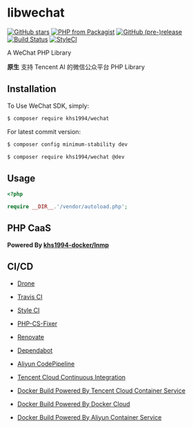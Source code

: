 # libwechat

[![GitHub stars](https://img.shields.io/github/stars/khs1994-php/libwechat.svg?style=social&label=Stars)](https://github.com/khs1994-php/libwechat) [![PHP from Packagist](https://img.shields.io/packagist/php-v/khs1994/wechat.svg)](https://packagist.org/packages/khs1994/wechat) [![GitHub (pre-)release](https://img.shields.io/github/release/khs1994-php/libwechat/all.svg)](https://github.com/khs1994-php/libwechat/releases) [![Build Status](https://travis-ci.org/khs1994-php/libwechat.svg?branch=master)](https://travis-ci.org/khs1994-php/libwechat) [![StyleCI](https://styleci.io/repos/132416052/shield?branch=master)](https://styleci.io/repos/132416052)

A WeChat PHP Library

**原生** 支持 Tencent AI 的微信公众平台 PHP Library

## Installation

To Use WeChat SDK, simply:

```bash
$ composer require khs1994/wechat
```

For latest commit version:

```bash
$ composer config minimum-stability dev

$ composer require khs1994/wechat @dev
```

## Usage

```php
<?php

require __DIR__.'/vendor/autoload.php';

```

## PHP CaaS

**Powered By [khs1994-docker/lnmp](https://github.com/khs1994-docker/lnmp)**

## CI/CD

* [Drone](https://www.khs1994.com/categories/CI/Drone/)

* [Travis CI](https://travis-ci.org/khs1994-php/libwechat)

* [Style CI](https://styleci.io/repos/132416052)

* [PHP-CS-Fixer](https://github.com/FriendsOfPHP/PHP-CS-Fixer)

* [Renovate](https://github.com/marketplace/renovate)

* [Dependabot](https://github.com/marketplace/dependabot)

* [Aliyun CodePipeline](https://www.aliyun.com/product/codepipeline)

* [Tencent Cloud Continuous Integration](https://cloud.tencent.com/product/cci)

* [Docker Build Powered By Tencent Cloud Container Service](https://cloud.tencent.com/product/ccs)

* [Docker Build Powered By Docker Cloud](https://cloud.docker.com)

* [Docker Build Powered By Aliyun Container Service](https://www.aliyun.com/product/containerservice)
